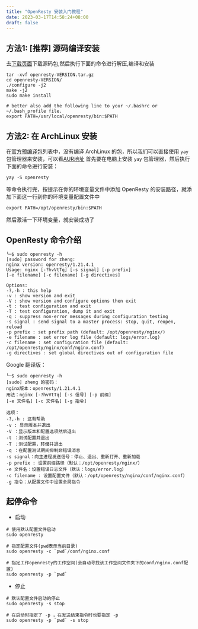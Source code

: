 ```yaml
---
title: "OpenResty 安装入门教程"
date: 2023-03-17T14:58:24+08:00
draft: false
---
```



 ## 方法1: [推荐] 源码编译安装

 去[下载页面](https://openresty.org/en/download.html#source-code-releases)下载源码包,然后执行下面的命令进行解压,编译和安装
 ```shell
 tar -xvf openresty-VERSION.tar.gz
 cd openresty-VERSION/
 ./configure -j2
 make -j2
 sudo make install
 
 # better also add the following line to your ~/.bashrc or ~/.bash_profile file.
 export PATH=/usr/local/openresty/bin:$PATH
 ```
 
 ## 方法2: 在 ArchLinux 安装

 在[官方预编译包](https://openresty.org/cn/linux-packages.html)列表中，没有编译 ArchLinux 的包，所以我们可以直接使用 `yay` 包管理器来安装，可以看[AUR地址](https://aur.archlinux.org/packages/openresty)
 首先要在电脑上安装 `yay` 包管理器，然后执行下面的命令进行安装：
 ```shell
 yay -S openresty
 ```
 等命令执行完，按提示在你的环境变量文件中添加 OpenResty 的安装路径，就添加下面这一行到你的环境变量配置文件中
 ```shell
 export PATH=/opt/openresty/bin:$PATH
 ```
 然后激活一下环境变量，就安装成功了
 
 ## OpenResty 命令介绍

 ```shell
 ╰─$ sudo openresty -h
 [sudo] password for zheng:
 nginx version: openresty/1.21.4.1
 Usage: nginx [-?hvVtTq] [-s signal] [-p prefix]
 [-e filename] [-c filename] [-g directives]
 
 Options:
 -?,-h : this help
 -v : show version and exit
 -V : show version and configure options then exit
 -t : test configuration and exit
 -T : test configuration, dump it and exit
 -q : suppress non-error messages during configuration testing
 -s signal : send signal to a master process: stop, quit, reopen, reload
 -p prefix : set prefix path (default: /opt/openresty/nginx/)
 -e filename : set error log file (default: logs/error.log)
 -c filename : set configuration file (default: /opt/openresty/nginx/conf/nginx.conf)
 -g directives : set global directives out of configuration file
 ```
 
 Google 翻译版：
 ```shell
 ╰─$ sudo openresty -h
 [sudo] zheng 的密码：
 nginx版本：openresty/1.21.4.1
 用法：nginx [-?hvVtTq] [-s 信号] [-p 前缀]
 [-e 文件名] [-c 文件名] [-g 指令]
 
 选项：
 -?,-h : 这有帮助
 -v : 显示版本并退出
 -V ：显示版本和配置选项然后退出
 -t ：测试配置并退出
 -T ：测试配置，转储并退出
 -q ：在配置测试期间抑制非错误消息
 -s signal：向主进程发送信号：停止、退出、重新打开、重新加载
 -p prefix : 设置前缀路径（默认：/opt/openresty/nginx/）
 -e 文件名：设置错误日志文件（默认：logs/error.log）
 -c filename : 设置配置文件（默认：/opt/openresty/nginx/conf/nginx.conf）
 -g 指令：从配置文件中设置全局指令
 ```
 
 ## 起停命令
 
 - 启动
 ```shell
 # 使用默认配置文件启动
 sudo openresty
 
 # 指定配置文件(pwd表示当前目录)
 sudo openresty -c `pwd`/conf/nginx.conf
 
 # 指定工作openresty的工作空间(会自动寻找该工作空间文件夹下的conf/nginx.conf配置)
 sudo openresty -p `pwd`
 ```
 
 - 停止
 ```shell
 # 默认配置文件启动的停止
 sudo openresty -s stop
 
 # 在启动时指定了 -p ，在发送结束指令时也要指定 -p 
 sudo openresty -p `pwd` -s stop
 ```
